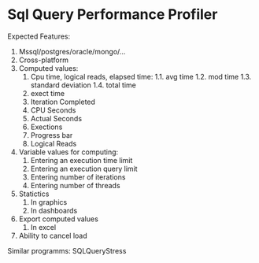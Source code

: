 ﻿# Sql Query Performance Profiler

Expected Features:

1. Mssql/postgres/oracle/mongo/...
2. Cross-platform
3. Computed values: 
	1. Сpu time, logical reads, elapsed time:
		1.1. avg time
		1.2. mod time
		1.3. standard deviation
		1.4. total time
	2. exect time
	4. Iteration Completed
	5. CPU Seconds
	6. Actual Seconds
	7. Exections
	8. Progress bar
	9. Logical Reads
4. Variable values for computing:
	1. Entering an execution time limit
	2. Entering an execution query limit
	3. Entering number of iterations
	4. Entering number of threads
5. Statictics
	1. In graphics
	2. In dashboards
6. Export computed values
	1. In excel
7. Ability to cancel load

Similar programms: SQLQueryStress